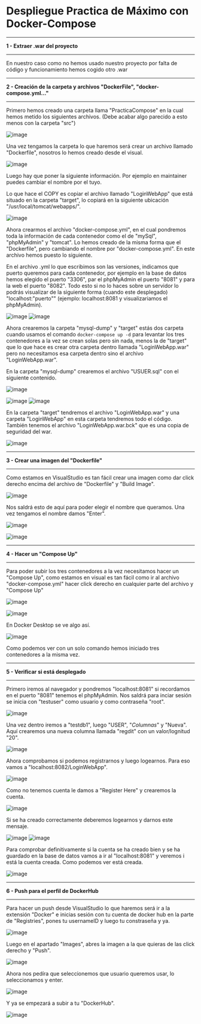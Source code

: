 # Despliegue Practica de Máximo con Docker-Compose
___
**1 - Extraer .war del proyecto**
___
En nuestro caso como no hemos usado nuestro proyecto por falta de código y funcionamiento hemos cogido otro .war

___
**2 - Creación de la carpeta y archivos "DockerFile", "docker-compose.yml..."**
___
Primero hemos creado una carpeta llama "PracticaCompose" en la cual hemos metido los siguientes archivos. (Debe acabar algo parecido a esto menos con la carpeta "src")

![image](https://user-images.githubusercontent.com/101186662/173049920-b2e9411c-e39a-49c6-8d41-d9ccd574e7dd.png)

Una vez tengamos la carpeta lo que haremos será crear un archivo llamado "Dockerfile", nosotros lo hemos creado desde el visual. 

![image](https://user-images.githubusercontent.com/101186662/173050364-1aff1043-43d1-495b-803b-58a201650ac4.png)

Luego hay que poner la siguiente información. Por ejemplo en maintainer puedes cambiar el nombre por el tuyo.

Lo que hace el COPY es copiar el archivo llamado "LoginWebApp" que está situado en la carpeta "target", lo copiará en la siguiente ubicación "/usr/local/tomcat/webapps/".

![image](https://user-images.githubusercontent.com/101186662/173050465-1913228b-9aee-4a9e-ac64-13041d96a61e.png)

Ahora crearmos el archivo "docker-compose.yml", en el cual pondremos toda la información de cada contenedor como el de "mySql", "phpMyAdmin" y "tomcat". Lo hemos creado de la misma forma que el "Dockerfile", pero cambiando el nombre por "docker-compose.yml". En este archivo hemos puesto lo siguiente.

En el archivo .yml lo que escribimos son las versiones, indicamos que puerto queremos para cada contenedor, por ejemplo en la base de datos hemos elegido el puerto "3306", par el phpMyAdmin el puerto "8081" y para la web el puerto "8082". Todo esto si no lo haces sobre un servidor lo podrás visualizar de la siguiente forma (cuando este desplegado) "localhost:"puerto"" (ejemplo: localhost:8081 y visualizariamos el phpMyAdmin).

![image](https://user-images.githubusercontent.com/101186662/173051208-43f44d55-2b04-4a0b-af94-67455748cb98.png)
![image](https://user-images.githubusercontent.com/101186662/173051240-ae8bb703-f382-4b71-91b4-945286cf71af.png)

Ahora crearemos la carpeta "mysql-dump" y "target" estás dos carpeta cuando usamos el comando `docker-compose up -d` para levantar los tres contenedores a la vez se crean solas pero sin nada, menos la de "target" que lo que hace es crear otra carpeta dentro llamada "LoginWebApp.war" pero no necesitamos esa carpeta dentro sino el archivo "LoginWebApp.war".

En la carpeta "mysql-dump" crearemos el archivo "USUER.sql" con el siguiente contenido.

![image](https://user-images.githubusercontent.com/101186662/173052521-406d39eb-0657-4e3e-8aa2-5ea229140f99.png)

![image](https://user-images.githubusercontent.com/101186662/173052563-3ba676e5-be7f-4ed7-b72b-9464de0fcbad.png)
![image](https://user-images.githubusercontent.com/101186662/173052598-dbe31841-8d56-48c8-8c46-8d4a743b0df9.png)

En la carpeta "target" tendremos el archivo "LoginWebApp.war" y una carpeta "LoginWebApp" en esta carpeta tendremos todo el código. También tenemos el archivo "LoginWebApp.war.bck" que es una copia de seguridad del war.

![image](https://user-images.githubusercontent.com/101186662/173053095-dfa2ed4a-f62d-41b1-840f-f1c22f33b551.png)

___
**3 - Crear una imagen del "Dockerfile"**
___
Como estamos en VisualStudio es tan fácil crear una imagen como dar click derecho encima del archivo de "Dockerfile" y "Build Image".

![image](https://user-images.githubusercontent.com/101186662/173054140-6a7452bb-e1b0-436a-ad41-b0b42bcc6ea7.png)

Nos saldrá esto de aquí para poder elegir el nombre que queramos. Una vez tengamos el nombre damos "Enter". 

![image](https://user-images.githubusercontent.com/101186662/173054256-008e2b85-69de-4c22-bfc3-97fc58a79d25.png)

![image](https://user-images.githubusercontent.com/101186662/173054392-03a00cfb-370b-46ad-bb44-3f8176600c17.png)

___
**4 - Hacer un "Compose Up"**
___
Para poder subir los tres contenedores a la vez necesitamos hacer un "Compose Up", como estamos en visual es tan fácil como ir al archivo "docker-compose.yml" hacer click derecho en cualquier parte del archivo y "Compose Up"

![image](https://user-images.githubusercontent.com/101186662/173055021-d219fd23-b38b-4eaa-98b6-30b4dce5964a.png)

![image](https://user-images.githubusercontent.com/101186662/173055217-6c92c8aa-1a6f-4a59-b395-e8010ae4a380.png)

En Docker Desktop se ve algo así.

![image](https://user-images.githubusercontent.com/101186662/173055341-0d4df64b-12d2-467b-8d3a-2ff62ea2cf0d.png)

Como podemos ver con un solo comando hemos iniciado tres contenedores a la misma vez.

___
**5 - Verificar si está desplegado**
___
Primero iremos al navegador y pondremos "localhost:8081" si recordamos en el puerto "8081" tenemos el phpMyAdmin. Nos saldrá para inciar sesión se inicia con "testuser" como usuario y como contraseña "root".

![image](https://user-images.githubusercontent.com/101186662/173056043-59e468f7-7ed7-4d11-9377-8fe63d9eafa7.png)

Una vez dentro iremos a "testdb1", luego "USER", "*Columnas*" y "Nueva". Aquí crearemos una nueva columna llamada "regdit" con un valor/lognitud "20".

![image](https://user-images.githubusercontent.com/101186662/173056369-acd52f09-77b8-4ca8-9d1e-4f8d1bf03670.png)

Ahora comprobamos si podemos registrarnos y luego logearnos. Para eso vamos a "localhost:8082/LoginWebApp".

![image](https://user-images.githubusercontent.com/101186662/173056982-2a752d08-3bf0-43e2-904a-7641531ea2a9.png)

Como no tenemos cuenta le damos a "Register Here" y crearemos la cuenta.

![image](https://user-images.githubusercontent.com/101186662/173057072-a99356b4-f576-4d03-977a-a75eeabd8cf9.png)

Si se ha creado correctamente deberemos logearnos y darnos este mensaje.

![image](https://user-images.githubusercontent.com/101186662/173057216-3511274c-6175-4f27-b4d9-ffec5ee70252.png)
![image](https://user-images.githubusercontent.com/101186662/173057319-adceeb73-9855-45cf-b035-7138772115c9.png)

Para comprobar definitivamente si la cuenta se ha creado bien y se ha guardado en la base de datos vamos a ir al "localhost:8081" y veremos i está la cuenta creada. Como podemos ver está creada.

![image](https://user-images.githubusercontent.com/101186662/173057448-5bbe9a54-2103-4c68-90e0-c409e1f1952a.png)

___
**6 - Push para el perfil de DockerHub**
___
Para hacer un push desde VisualStudio lo que haremos será ir a la extensión "Docker" e inicias sesión con tu cuenta de docker hub en la parte de "Registries", pones tu usernameID y luego tu constraseña y ya.

![image](https://user-images.githubusercontent.com/101186662/173058070-601a9d31-110c-481b-915a-c4343acfa3c9.png)

Luego en el apartado "Images", abres la imagen a la que quieras de las click derecho y "Push".

![image](https://user-images.githubusercontent.com/101186662/173058193-8944326f-94bc-490c-a995-7327ff5eca94.png)

Ahora nos pedíra que seleccionemos que usuario queremos usar, lo seleccionamos y enter.

![image](https://user-images.githubusercontent.com/101186662/173058426-516b6ec0-5c7c-47ae-a77d-81e6823be511.png)

Y ya se empezará a subir a tu "DockerHub".

![image](https://user-images.githubusercontent.com/101186662/173058607-628ad5be-fdb7-459e-a60e-763b073a9347.png)
